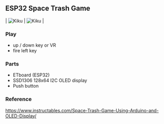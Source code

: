 ## ESP32 Space Trash Game
| ![Kiku](images/etboard_picture_1_1.jpeg) | ![Kiku](images/etboard_picture_2_1.jpeg) |

### Play
- up / down key or VR
- fire left key

### Parts
- ETboard (ESP32)
- SSD1306 128x64 I2C OLED display
- Push button

### Reference
https://www.instructables.com/Space-Trash-Game-Using-Arduino-and-OLED-Display/
